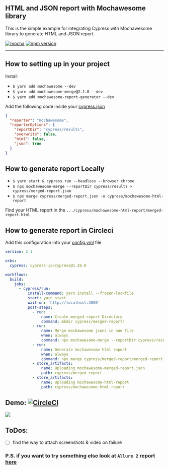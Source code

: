 HTML and JSON report with Mochawesome library
-
This is the simple example for integrating Cypress with Mochawesome library to generate HTML and JSON report.

[![mocha](https://img.shields.io/npm/v/mochawesome.svg?style=flat-square)](http://www.npmjs.com/package/mochawesome)
[![npm version](https://badge.fury.io/js/cypress.svg)](https://badge.fury.io/js/cypress)

------------------------------------------
## How to setting up in your project 

 Install
- `$ yarn add mochawesome --dev`
- `$ yarn add mochawesome-merge@2.1.0 --dev`
- `$ yarn add mochawesome-report-generator --dev`

 Add the following code inside your [cypress.json](https://github.com/Ebazhanov/cypress-mochawesome-example/blob/main/cypress.json#L5-L11)

```json
{
  "reporter": "mochawesome",
  "reporterOptions": {
    "reportDir": "cypress/results",
    "overwrite": false,
    "html": false,
    "json": true
  } 
}
```

## How to generate report Locally
- `$ yarn start & cypress run --headless --browser chrome`
- `$ npx mochawesome-merge --reportDir cypress/results > cypress/merged-report.json`
- `$ npx marge cypress/merged-report.json -o cypress/mochawesome-html-report`

Find your HTML report in the `.../cypress/mochawesome-html-report/merged-report.html`

## How to generate report in Circleci

Add this configuration into your [config.yml](https://github.com/Ebazhanov/cypress-mochawesome-example/blob/main/.circleci/config.yml#L69-L69) file 
```yaml
version: 2.1

orbs:
  cypress: cypress-io/cypress@1.26.0

workflows:
  build:
    jobs:
      - cypress/run:
          install-command: yarn install --frozen-lockfile
          start: yarn start
          wait-on: 'http://localhost:3000'
          post-steps:
            - run:
                name: Create merged-report Directory
                command: mkdir cypress/merged-report/
            - run:
                name: Merge mochawesome jsons in one file
                when: always
                command: npx mochawesome-merge --reportDir cypress/results > cypress/merged-report/merged-report.json
            - run:
                name: Generate mochawesome html report
                when: always
                command: npx marge cypress/merged-report/merged-report.json -o cypress/mochawesome-html-report
            - store_artifacts:
                name: Uploading mochawesome-merged-report.json
                path: cypress/merged-report
            - store_artifacts:
                name: Uploading mochawesome-html-report
                path: cypress/mochawesome-html-report

```

## Demo: [![CircleCI](https://circleci.com/gh/Ebazhanov/cypress-mochawesome-html-report-example.svg?style=svg)](https://circleci.com/gh/Ebazhanov/cypress-mochawesome-html-report-example)
<img src="https://monosnap.com/image/lAyFBFUXtn5FNsvmw4gEWfMytTC4ql"/>

## ToDos: 
- [ ] find the way to attach screenshots & video on failure


### P.S. if you want to try something else look at `Allure 2` report [here](https://github.com/Ebazhanov/cypress-allure2-report-example) 
